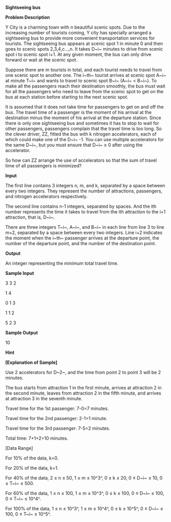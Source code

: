 **Sightseeing bus**

**Problem Description**

Y City is a charming town with n beautiful scenic spots. Due to the increasing number of tourists coming, Y city has specially arranged a sightseeing bus to provide more convenient transportation services for tourists. The sightseeing bus appears at scenic spot 1 in minute 0 and then goes to scenic spots 2,3,4,c\...,n. It takes D~i~ minutes to drive from scenic spot i to scenic spot i+1. At any given moment, the bus can only drive forward or wait at the scenic spot.

Suppose there are m tourists in total, and each tourist needs to travel from one scenic spot to another one. The i~th~ tourist arrives at scenic spot A~i~ at minute T~i~ and wants to travel to scenic spot B~i~ (A~i~ \< B~i~). To make all the passengers reach their destination smoothly, the bus must wait for all the passengers who need to leave from the scenic spot to get on the bus at each station before starting to the next scenic spot.

It is assumed that it does not take time for passengers to get on and off the bus. The travel time of a passenger is the moment of his arrival at the destination minus the moment of his arrival at the departure station. Since there is only one sightseeing bus and sometimes it has to stop to wait for other passengers, passengers complain that the travel time is too long. So the clever driver, ZZ, fitted the bus with k nitrogen accelerators, each of which could make one of the D~i~ -1. You can use multiple accelerators for the same D~i~, but you must ensure that D~i~ ≥ 0 after using the accelerator.

So how can ZZ arrange the use of accelerators so that the sum of travel time of all passengers is minimized?

**Input**

The first line contains 3 integers n, m, and k, separated by a space between every two integers. They represent the number of attractions, passengers, and nitrogen accelerators respectively.

The second line contains n-1 integers, separated by spaces. And the ith number represents the time it takes to travel from the ith attraction to the i+1 attraction, that is, D~i~.

There are three integers T~i~, A~i~, and B~i~ in each line from line 3 to line m+2, separated by a space between every two integers. Line i+2 indicates the moment when the i~th~ passenger arrives at the departure point, the number of the departure point, and the number of the destination point.

**Output**

An integer representing the minimum total travel time.

**Sample Input**

3 3 2

1 4

0 1 3

1 1 2

5 2 3

**Sample Output**

10

**Hint**

**\[Explanation of Sample\]**

Use 2 accelerators for D~2~, and the time from point 2 to point 3 will be 2 minutes.

The bus starts from attraction 1 in the first minute, arrives at attraction 2 in the second minute, leaves from attraction 2 in the fifth minute, and arrives at attraction 3 in the seventh minute.

Travel time for the 1st passenger: 7-0=7 minutes.

Travel time for the 2nd passenger: 2-1=1 minute.

Travel time for the 3rd passenger: 7-5=2 minutes.

Total time: 7+1+2=10 minutes.

\[Data Range\]

For 10% of the data, k=0.

For 20% of the data, k=1.

For 40% of the data, 2 ≤ n ≤ 50, 1 ≤ m ≤ 10^3^, 0 ≤ k ≤ 20, 0 ≤ D~i~ ≤ 10, 0 ≤ T~i~ ≤ 500.

For 60% of the data, 1 ≤ n ≤ 100, 1 ≤ m ≤ 10^3^, 0 ≤ k ≤ 100, 0 ≤ D~i~ ≤ 100, 0 ≤ T~i~ ≤ 10^4^.

For 100% of the data, 1 ≤ n ≤ 10^3^, 1 ≤ m ≤ 10^4^, 0 ≤ k ≤ 10^5^, 0 ≤ D~i~ ≤ 100, 0 ≤ T~i~ ≤ 10^5^.
